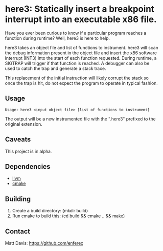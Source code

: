 here3: Statically insert a breakpoint interrupt into an executable x86 file.
============================================================================
Have you ever been curious to know if a particular program reaches a function
during runtime? Well, here3 is here to help.

here3 takes an object file and list of functions to instrument. here3 will scan
the debug information present in the object file and insert the x86 software
interrupt (INT3) into the start of each function requested.  During runtime, a
SIGTRAP will trigger if that function is reached.  A debugger can also be used
to catch the trap and generate a stack trace.

This replacement of the initial instruction will likely corrupt the stack so
once the trap is hit, do not expect the program to operate in typical fashion.


Usage
-----
`Usage: here3 <input object file> [list of functions to instrument]`

The output will be a new instrumented file with the ".here3" prefixed to the 
original extension.

Caveats
-------
This project is in alpha.

Dependencies
------------
* [llvm](https://llvm.org)
* [cmake](https://cmake.org)

Building
--------
1. Create a build directory: (mkdir build)
2. Run cmake to build this:  (cd build && cmake .. && make)

Contact
-------
Matt Davis: https://github.com/enferex
